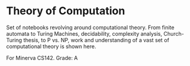 # Theory of Computation
Set of notebooks revolving around computational theory. From finite automata to Turing Machines, decidability, complexity analysis, Church-Turing thesis, to P vs. NP, work and understanding of a vast set of computational theory is shown here.

For Minerva CS142. Grade: A
